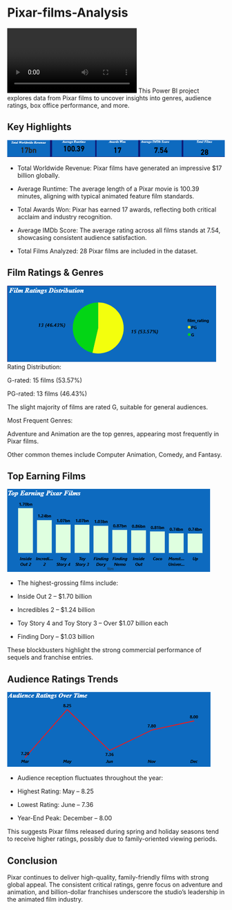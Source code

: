 # Pixar-films-Analysis
![](https://github.com/Ani-Favour/Pixar-films-Analysis/blob/main/Pixar%20FullDashboard%20Videos.mp4)
This Power BI project explores data from Pixar films to uncover insights into genres, audience ratings, box office performance, and more.

## Key Highlights
![](https://github.com/Ani-Favour/Pixar-films-Analysis/blob/main/Key%20Highlights(KPI's).png)
- Total Worldwide Revenue: Pixar films have generated an impressive $17 billion globally.

- Average Runtime: The average length of a Pixar movie is 100.39 minutes, aligning with typical animated feature film standards.

- Total Awards Won: Pixar has earned 17 awards, reflecting both critical acclaim and industry recognition.

- Average IMDb Score: The average rating across all films stands at 7.54, showcasing consistent audience satisfaction.

- Total Films Analyzed: 28 Pixar films are included in the dataset.

 ## Film Ratings & Genres
 ![](https://github.com/Ani-Favour/Pixar-films-Analysis/blob/main/Films%20Rating%20Distribution.png)
Rating Distribution:

G-rated: 15 films (53.57%)

PG-rated: 13 films (46.43%)

The slight majority of films are rated G, suitable for general audiences.

Most Frequent Genres:

Adventure and Animation are the top genres, appearing most frequently in Pixar films.

Other common themes include Computer Animation, Comedy, and Fantasy.


## Top Earning Films
![](https://github.com/Ani-Favour/Pixar-films-Analysis/blob/main/Top%20Earning%20Pixar%20Films.png)
- The highest-grossing films include:

- Inside Out 2 – $1.70 billion

- Incredibles 2 – $1.24 billion

- Toy Story 4 and Toy Story 3 – Over $1.07 billion each

- Finding Dory – $1.03 billion

These blockbusters highlight the strong commercial performance of sequels and franchise entries.


## Audience Ratings Trends
![](https://github.com/Ani-Favour/Pixar-films-Analysis/blob/main/Audience%20Ratings%20Overtime.png)
- Audience reception fluctuates throughout the year:

- Highest Rating: May – 8.25

- Lowest Rating: June – 7.36

- Year-End Peak: December – 8.00

This suggests Pixar films released during spring and holiday seasons tend to receive higher ratings, possibly due to family-oriented viewing periods.

## Conclusion
Pixar continues to deliver high-quality, family-friendly films with strong global appeal. The consistent critical ratings, genre focus on adventure and animation, and billion-dollar franchises underscore the studio’s leadership in the animated film industry.




